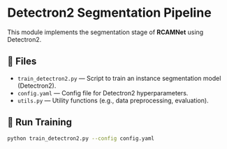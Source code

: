# Detectron2 Segmentation Pipeline

This module implements the segmentation stage of **RCAMNet** using Detectron2.

## 📂 Files
- `train_detectron2.py` — Script to train an instance segmentation model (Detectron2).
- `config.yaml` — Config file for Detectron2 hyperparameters.
- `utils.py` — Utility functions (e.g., data preprocessing, evaluation).

## 🚀 Run Training
```bash
python train_detectron2.py --config config.yaml
